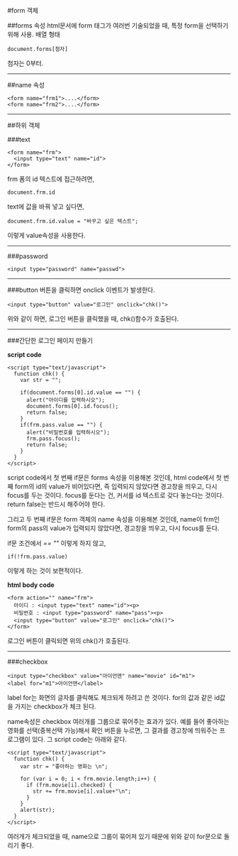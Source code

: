 #form 객체

##forms 속성
html문서에 form 태그가 여러번 기술되었을 때, 특정 form을 선택하기 위해 사용. 배열 형태

    document.forms[첨자]

첨자는 0부터.

--------------------

##name 속성

    <form name="frm1">....</form>
    <form name="frm2">....</form>

--------------

##하위 객체

###text

    <form name="frm">
      <input type="text" name="id">
    </form>

frm 폼의 id 텍스트에 접근하려면,

    document.frm.id


text에 값을 바꿔 넣고 싶다면,

    document.frm.id.value = "바꾸고 싶은 텍스트";

이렇게 value속성을 사용한다.

----------------

###password

    <input type="password" name="passwd">

-------------------

###button
버튼을 클릭하면 onclick 이벤트가 발생한다.

    <input type="button" value="로그인" onclick="chk()">

위와 같이 하면, 로그인 버튼을 클릭했을 때, chk()함수가 호출된다.


-----------------

###간단한 로그인 페이지 만들기

**script code**

    <script type="text/javascript">
      function chk() {
        var str = "";

        if(document.forms[0].id.value == "") {
          alert("아이디를 입력하시오");
          document.forms[0].id.focus();
          return false;
        }
        if(frm.pass.value == "") {
          alert("비밀번호를 입력하시오");
          frm.pass.focus();
          return false;
        }
      }
    </script>

script code에서 첫 번째 if문은 forms 속성을 이용해본 것인데, html code에서 첫 번째 form의 id의 value가 비어있다면, 즉 입력되지 않았다면 경고창을 띄우고, 다시 focus를 두는 것이다. focus를 둔다는 건, 커서를 id 텍스트로 갖다 놓는다는 것이다. return false는 반드시 해주어야 한다.

그리고 두 번째 if문은 form 객체의 name 속성을 이용해본 것인데, name이 frm인 form의 pass의 value가 입력되지 않았다면, 경고창을 띄우고, 다시 focus를 둔다.

if문 조건에서 *== ""* 이렇게 하지 않고,

    if(!frm.pass.value)

이렇게 하는 것이 보편적이다.

**html body code**

    <form action="" name="frm">
      아이디 : <input type="text" name="id"><p>
      비밀번호 : <input type="password" name="pass"><p>
      <input type="button" value="로그인" onclick="chk()">
    </form>

로그인 버튼이 클릭되면 위의 chk()가 호출된다.

--------------------

###checkbox

    <input type="checkbox" value="아이언맨" name="movie" id="m1">
    <label for="m1">아이언맨</label>

label for는 화면의 글자를 클릭해도 체크되게 하려고 쓴 것이다. for의 값과 같은 id값을 가지는 checkbox가 체크 된다.

name속성은 checkbox 여러개를 그룹으로 묶어주는 효과가 있다. 예를 들어 좋아하는 영화를 선택(중복선택 가능)해서 확인 버튼을 누르면, 그 결과를 경고창에 띄워주는 프로그램이 있다. 그 script code는 아래와 같다.

    <script type="text/javascript">
      function chk() {
        var str = "좋아하는 영화는 \n";

        for (var i = 0; i < frm.movie.length;i++) {
          if (frm.movie[i].checked) {
            str += frm.movie[i].value+"\n";
          }
        }
        alert(str);
      }
    </script>

여러개가 체크되었을 때, name으로 그룹이 묶어져 있기 때문에 위와 같이 for문으로 돌리기 좋다.
